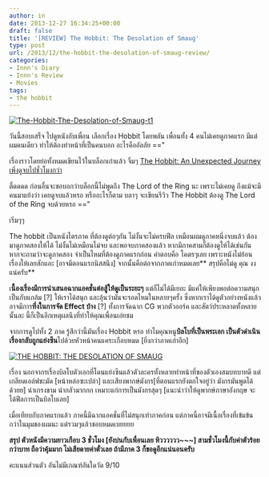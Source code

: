 ```yaml
---
author: in
date: 2013-12-27 16:34:25+00:00
draft: false
title: '[REVIEW] The Hobbit: The Desolation of Smaug'
type: post
url: /2013/12/the-hobbit-the-desolation-of-smaug-review/
categories:
- Innn's Diary
- Innn's Review
- Movies
tags:
- the hobbit
---
```


[![The-Hobbit-The-Desolation-of-Smaug-t1](https://www.innnblog.com/wp-content/uploads/2013/12/The-Hobbit-The-Desolation-of-Smaug-t1-1024x521.jpg)
](https://www.innnblog.com/wp-content/uploads/2013/12/The-Hobbit-The-Desolation-of-Smaug-t1.jpg)

วันนี้สอบเสร็จ ไปดูหนังกับเพื่อน เลือกเรื่อง Hobbit โดยพลัน เพื่อนทั้ง 4 คนไม่เคยดูภาคแรก มีแต่ผมคนเดียว ทำให้ต้องทำหน้าที่เป็นคนบอก อะไรคืออัลลัย =="

<!-- more -->

เรื่องราวโดยย่อทั้งหมดเขียนไว้ในบล็อกเก่าแล้ว จิ้มๆ [The Hobbit: An Unexpected Journey เพิ่งดูจบไปชั่วโมงกว่า](https://www.innnblog.com/the-hobbit-an-unexpected-journey-review/)

ตึ้ดดดด ก่อนอื่นจะขอบอกว่าบล็อกนี้ไม่พูดถึง The Lord of the Ring นะ เพราะไม่เคยดู ถึงแม้จะมีคนมาแย้งว่า เคยดูจบแล้วหรอ หรืออะไรก็ตาม บลาๆ จะเขียนรีวิว The Hobbit ต้องดู The Lord of the Ring จบด้วยหรอ =="

เริ่มๆๆ

The hobbit เป็นหนังไตรภาค ที่ต้องดูต่อๆกัน ไม่งั้นจะไม่ครบฟีล เหมือนผมดูภาคหนึ่งจบแล้ว ต้องมาดูภาคสองให้ได้ ไม่งั้นไม่เหมือนไม่จบ และพอจบภาคสองแล้ว หากมีภาคสามก็ต้องดูให้ได้เช่นกัน หากจะถามว่าจะดูภาคสอง จำเป็นไหมที่ต้องดูภาคแรกก่อน คำตอบคือ โคตรๆเลย เพราะหนังไม่ย้อนเรื่องให้เลยสักแอะ [อาจมีตอนแรกนิสสนึง] จากนั้นคือต่อจากภาคเก่าหมดเลย** สรุปคือไม่ดู คุณ งง แน่ครับ**

เ**นื้องเรื่องมีการนำเสนอฉากแอคชั่นต่อสู้ให้ดูเป็นระยะๆ** แต่ก็ไม่ได้มีเยอะ มีแค่ให้เพียงพอต่อความสนุกเป็นกับแกล้ม [?] ให้เราได้สนุก และลุ้นว่ามันจะรอดไหมในหลายๆครั้ง ซึ่งหากเราได้ดูตัวอย่างหนังแล้ว อาจมีการ**ทึ่งในการจัด Effect บ้าง** [?] ทั้งการจัดฉาก CG พวกตัวออร์ค และสัตว์ประหลาดทั้งหลายนั้นละ นี้ก็เป็นอีกเหตุผลนึงที่ทำให้คุณเพื่อนเอ่ยชม

จากการดูไปทั้ง 2 ภาค รู้สึกว่านี้มันเรื่อง Hobbit หรอ ทำไมคุณหนู**บิลโบที่เป็นพระเอก เป็นตัวดำเนินเรื่องกลับถูกแย่งซีน**ไปด้วยหัวหน้าคนแคระเกือบหมด [ยิ่งกว่าภาคเก่าอีก]

[![THE HOBBIT: THE DESOLATION OF SMAUG](https://www.innnblog.com/wp-content/uploads/2013/12/the-hobbit-desolation-of-smaug2.jpg)
](https://www.innnblog.com/wp-content/uploads/2013/12/the-hobbit-desolation-of-smaug2.jpg)

เรื่อง นอกจากรเรื่องบิลโบตัวเอกที่โดนแย่งซีนแล้วตัวละครทั้งหลายทำหน้าที่ของตัวเองสมบทบาทดี แต่เกลียดเอล์ฟชะมัด [หน้าหล่อซะเปล่า] และเสียงพากษ์มังกร[ที่ตอนแรกยังตกใจอยู่ว่า มังกรมันพูดได้ด้วยย] น่าเกรงขาม น่ากลัวมากกก เหมาะแก่การเป็นมังกรสุดๆ [แนะนำว่าให้ดูพากษ์ภาษาอังกฤษ จะได้ฟีลการเป็นบิลโบเลย]

เมื่อเทียบกับภาคแรกแล้ว ภาคนี้มีฉากแอคชั่นที่ไม่สนุกเท่าภาคก่อน แต่ภาคนี้อาจมีเนื้อเรื่องที่เข้มข้นกว่าในมุมของผมนะ แต่รวมๆแล้วชอบหมดเบยยยย

**สรุป ตัวหนังมีความยาวเกือบ 3 ชั่วโมง [ยังบ่นกับเพื่อนเลย หิวววววว~~~] สามชั่วโมงนี้กับค่าตัวร้อยกว่าบาท ถือว่าคุ้มมาก ไม่เสียดายค่าตั๋วเลย ถ้ามีภาค 3 ก็ขอดูอีกแน่นอนครับ**

คะแนนส่วนตัว อันไม่มีเกณฑ์อันใดวัด 9/10
